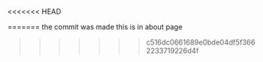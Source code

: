 <<<<<<< HEAD

=======
the commit was made
this is in about page
>>>>>>> c516dc0661689e0bde04df5f3662233719226d4f
